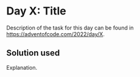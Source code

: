 # Day X: Title

Description of the task for this day can be found in https://adventofcode.com/2022/day/X.

## Solution used

Explanation.
